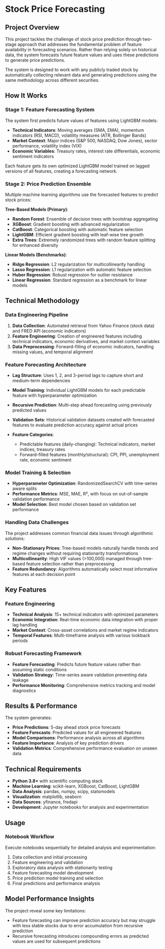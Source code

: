 # Stock Price Forecasting

## Project Overview

This project tackles the challenge of stock price prediction through two-stage approach that addresses the fundamental problem of feature availability in forecasting scenarios. Rather than relying solely on historical data, the system forecasts future feature values and uses these predictions to generate price predictions.

The system is designed to work with any publicly traded stock by automatically collecting relevant data and generating predictions using the same methodology across different securities.

## How It Works

### Stage 1: Feature Forecasting System

The system first predicts future values of features using LightGBM models:

- **Technical Indicators**: Moving averages (SMA, EMA), momentum indicators (RSI, MACD), volatility measures (ATR, Bollinger Bands)
- **Market Context**: Major indices (S&P 500, NASDAQ, Dow Jones), sector performance, volatility index (VIX)
- **Economic Variables**: Treasury rates, interest rate differentials, economic sentiment indicators

Each feature gets its own optimized LightGBM model trained on lagged versions of all features, creating a forecasting network.

### Stage 2: Price Prediction Ensemble

Multiple machine learning algorithms use the forecasted features to predict stock prices:

**Tree-Based Models (Primary)**:

- **Random Forest**: Ensemble of decision trees with bootstrap aggregating
- **XGBoost**: Gradient boosting with advanced regularization
- **CatBoost**: Categorical boosting with automatic feature selection
- **LightGBM**: Efficient gradient boosting with leaf-wise tree growth
- **Extra Trees**: Extremely randomized trees with random feature splitting for enhanced diversity

**Linear Models (Benchmarks)**:

- **Ridge Regression**: L2 regularization for multicollinearity handling
- **Lasso Regression**: L1 regularization with automatic feature selection
- **Huber Regression**: Robust regression for outlier resistance
- **Linear Regression**: Standard regression as a benchmark for linear models

## Technical Methodology

### Data Engineering Pipeline

1. **Data Collection**: Automated retrieval from Yahoo Finance (stock data) and FRED API (economic indicators)
2. **Feature Engineering**: Creation of engineered features including technical indicators, economic derivatives, and market context variables
3. **Data Preprocessing**: Forward-filling of economic indicators, handling missing values, and temporal alignment

### Feature Forecasting Architecture

- **Lag Structure**: Uses 1, 2, and 3-period lags to capture short and medium-term dependencies
- **Model Training**: Individual LightGBM models for each predictable feature with hyperparameter optimization
- **Recursive Prediction**: Multi-step ahead forecasting using previously predicted values
- **Validation Sets**: Historical validation datasets created with forecasted features to evaluate prediction accuracy against actual prices
- **Feature Categories**:

  - Predictable features (daily-changing): Technical indicators, market indices, treasury rates
  - Forward-filled features (monthly/structural): CPI, PPI, unemployment rate, economic sentiment

### Model Training & Selection

- **Hyperparameter Optimization**: RandomizedSearchCV with time-series aware splits
- **Performance Metrics**: MSE, MAE, R², with focus on out-of-sample validation performance
- **Model Selection**: Best model chosen based on validation set performance

### Handling Data Challenges

The project addresses common financial data issues through algorithmic solutions:

- **Non-Stationary Prices**: Tree-based models naturally handle trends and regime changes without requiring stationarity transformations
- **Multicollinearity**: High VIF values (>100,000) managed through tree-based feature selection rather than preprocessing
- **Feature Redundancy**: Algorithms automatically select most informative features at each decision point

## Key Features

### Feature Engineering

- **Technical Analysis**: 15+ technical indicators with optimized parameters
- **Economic Integration**: Real-time economic data integration with proper lag handling
- **Market Context**: Cross-asset correlations and market regime indicators
- **Temporal Features**: Multi-timeframe analysis with various lookback periods

### Robust Forecasting Framework

- **Feature Forecasting**: Predicts future feature values rather than assuming static conditions
- **Validation Strategy**: Time-series aware validation preventing data leakage
- **Performance Monitoring**: Comprehensive metrics tracking and model diagnostics

## Results & Performance

The system generates:

- **Price Predictions**: 5-day ahead stock price forecasts
- **Feature Forecasts**: Predicted values for all engineered features
- **Model Comparisons**: Performance analysis across all algorithms
- **Feature Importance**: Analysis of key prediction drivers
- **Validation Metrics**: Comprehensive performance evaluation on unseen data

## Technical Requirements

- **Python 3.8+** with scientific computing stack
- **Machine Learning**: scikit-learn, XGBoost, CatBoost, LightGBM
- **Data Analysis**: pandas, numpy, scipy, statsmodels
- **Visualization**: matplotlib, seaborn
- **Data Sources**: yfinance, fredapi
- **Development**: Jupyter notebooks for analysis and experimentation

## Usage

### Notebook Workflow

Execute notebooks sequentially for detailed analysis and experimentation:

1. Data collection and initial processing
2. Feature engineering and validation
3. Exploratory data analysis with stationarity testing
4. Feature forecasting model development
5. Price prediction model training and selection
6. Final predictions and performance analysis

## Model Performance Insights

The project reveal some key limitations:

- Feature forecasting can improve prediction accuracy but may struggle with less stable stocks due to error accumulation from recursive prediction
- Recursive forecasting introduces compounding errors as predicted values are used for subsequent predictions
